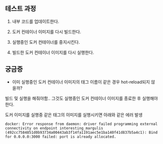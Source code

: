 ## 테스트 과정

1. 내부 코드를 업데이트한다.

2. 도커 컨테이너 이미지를 다시 빌드한다.

3. 실행중인 도커 컨테이너를 중지시킨다.

4. 빌드한 도커 컨테이너 이미지를 다시 실행한다.

## 궁금증

- 이미 실행중인 도커 컨테이너 이미지의 태그 이름이 같은 경우 hot-reload되지 않을까?

빌드 및 실행을 해줘야함.. 그것도 실행중인 도커 컨테이너 이미지를 종료한 후 실행해야 한다.

도커 이미지를 실행중 같은 태그의 이미지를 실행시키면 아래와 같은 에러 발생

```
docker: Error response from daemon: driver failed programming external connectivity on endpoint interesting_margulis (492cc7584851d0b93734a00443ab3f14fa1191aec5e1ba140f41d837b5a4c1): Bind for 0.0.0.0:3000 failed: port is already allocated.
```
